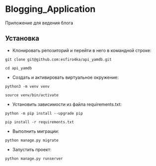 # Blogging_Application
Приложение для ведения блога

## Установка

- Клонировать репозиторий и перейти в него в командной строке:

```
git clone git@github.com:esfiro4ka/api_yamdb.git

cd api_yamdb
```

- Cоздать и активировать виртуальное окружение:

```
python3 -m venv venv

source venv/bin/activate
```

- Установить зависимости из файла requirements.txt:

```
python -m pip install --upgrade pip

pip install -r requirements.txt
```

- Выполнить миграции:

```
python manage.py migrate
```

- Запустить проект:

```
python manage.py runserver
```